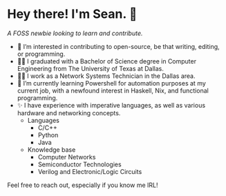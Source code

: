 # Hey there! I'm Sean. 👋
*A FOSS newbie looking to learn and contribute.*

- 👀 I’m interested in contributing to open-source, be that writing, editing, or programming.
- 👨‍🎓 I graduated with a Bachelor of Science degree in Computer Engineering from The University of Texas at Dallas.
- 👨‍💻 I work as a Network Systems Technician in the Dallas area.
- 🌱 I’m currently learning Powershell for automation purposes at my current job, with a newfound interest in Haskell, Nix, and functional programming.
- ✨ I have experience with imperative languages, as well as various hardware and networking concepts.
    - Languages
        - C/C++
        - Python
        - Java
    - Knowledge base
        - Computer Networks
        - Semiconductor Technologies
        - Verilog and Electronic/Logic Circuits

Feel free to reach out, especially if you know me IRL! 

<!---
seanduckworth/seanduckworth is a ✨ special ✨ repository because its `README.md` (this file) appears on your GitHub profile.
You can click the Preview link to take a look at your changes.
--->
